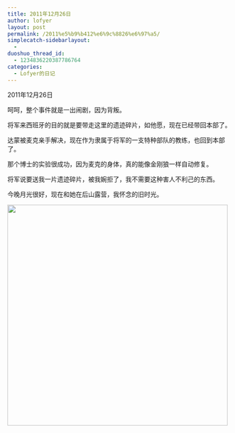 ```yaml
---
title: 2011年12月26日
author: lofyer
layout: post
permalink: /2011%e5%b9%b412%e6%9c%8826%e6%97%a5/
simplecatch-sidebarlayout:
  - 
duoshuo_thread_id:
  - 1234836220387786764
categories:
  - Lofyer的日记
---
```

2011年12月26日

呵呵，整个事件就是一出闹剧，因为背叛。

将军来西班牙的目的就是要带走这里的遗迹碎片，如他愿，现在已经带回本部了。

达蒙被麦克亲手解决，现在作为隶属于将军的一支特种部队的教练，也回到本部了。

那个博士的实验很成功，因为麦克的身体，真的能像金刚狼一样自动修复。

将军说要送我一片遗迹碎片，被我婉拒了，我不需要这种害人不利己的东西。

今晚月光很好，现在和她在后山露营，我怀念的旧时光。

[<img class="alignnone size-full wp-image-772" title="765" src="http://lofyer.org/wp-content/uploads/2011/12/76511.jpg" alt="" width="496" height="497" />][1]

 [1]: http://lofyer.org/wp-content/uploads/2011/12/76511.jpg